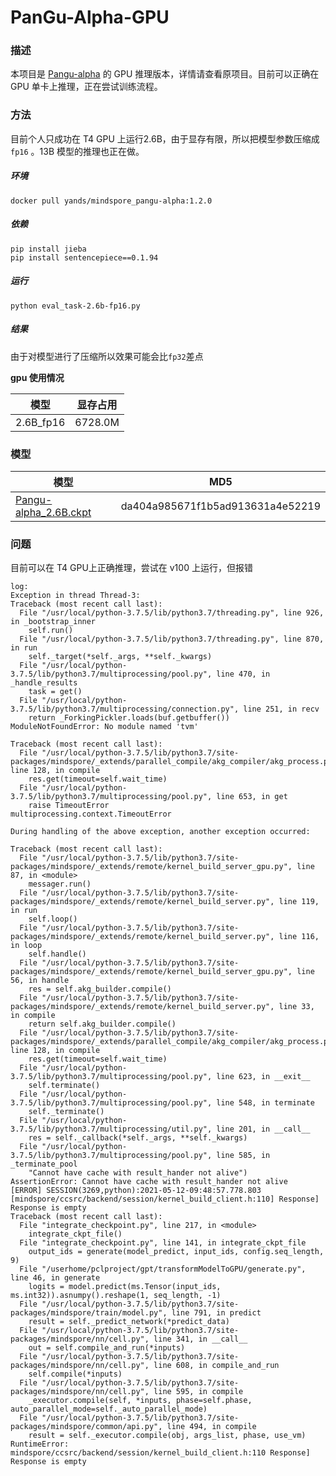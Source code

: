 # PanGu-Alpha-GPU

 

### 描述

本项目是  [Pangu-alpha](https://git.openi.org.cn/PCL-Platform.Intelligence/PanGu-Alpha) 的 GPU 推理版本，详情请查看原项目。目前可以正确在 GPU 单卡上推理，正在尝试训练流程。



### 方法

目前个人只成功在 T4 GPU 上运行2.6B，由于显存有限，所以把模型参数压缩成 `fp16` 。13B 模型的推理也正在做。

##### 环境

```
docker pull yands/mindspore_pangu-alpha:1.2.0
```

##### 依赖

```
pip install jieba
pip install sentencepiece==0.1.94
```

##### 运行

```
python eval_task-2.6b-fp16.py
```

##### 结果

由于对模型进行了压缩所以效果可能会比`fp32`差点



**gpu 使用情况**

| 模型      | 显存占用 |
| --------- | -------- |
| 2.6B_fp16 | 6728.0M  |



### 模型

| 模型                                                         | MD5                              |
| ------------------------------------------------------------ | -------------------------------- |
| [Pangu-alpha_2.6B.ckpt](https://git.openi.org.cn/attachments/27234961-4d2c-463b-9052-0240cc7ff29b?type=0) | da404a985671f1b5ad913631a4e52219 |



### 问题

目前可以在 T4 GPU上正确推理，尝试在 v100 上运行，但报错

```
log:
Exception in thread Thread-3:
Traceback (most recent call last):
  File "/usr/local/python-3.7.5/lib/python3.7/threading.py", line 926, in _bootstrap_inner
    self.run()
  File "/usr/local/python-3.7.5/lib/python3.7/threading.py", line 870, in run
    self._target(*self._args, **self._kwargs)
  File "/usr/local/python-3.7.5/lib/python3.7/multiprocessing/pool.py", line 470, in _handle_results
    task = get()
  File "/usr/local/python-3.7.5/lib/python3.7/multiprocessing/connection.py", line 251, in recv
    return _ForkingPickler.loads(buf.getbuffer())
ModuleNotFoundError: No module named 'tvm'

Traceback (most recent call last):
  File "/usr/local/python-3.7.5/lib/python3.7/site-packages/mindspore/_extends/parallel_compile/akg_compiler/akg_process.py", line 128, in compile
    res.get(timeout=self.wait_time)
  File "/usr/local/python-3.7.5/lib/python3.7/multiprocessing/pool.py", line 653, in get
    raise TimeoutError
multiprocessing.context.TimeoutError

During handling of the above exception, another exception occurred:

Traceback (most recent call last):
  File "/usr/local/python-3.7.5/lib/python3.7/site-packages/mindspore/_extends/remote/kernel_build_server_gpu.py", line 87, in <module>
    messager.run()
  File "/usr/local/python-3.7.5/lib/python3.7/site-packages/mindspore/_extends/remote/kernel_build_server.py", line 119, in run
    self.loop()
  File "/usr/local/python-3.7.5/lib/python3.7/site-packages/mindspore/_extends/remote/kernel_build_server.py", line 116, in loop
    self.handle()
  File "/usr/local/python-3.7.5/lib/python3.7/site-packages/mindspore/_extends/remote/kernel_build_server_gpu.py", line 56, in handle
    res = self.akg_builder.compile()
  File "/usr/local/python-3.7.5/lib/python3.7/site-packages/mindspore/_extends/remote/kernel_build_server.py", line 33, in compile
    return self.akg_builder.compile()
  File "/usr/local/python-3.7.5/lib/python3.7/site-packages/mindspore/_extends/parallel_compile/akg_compiler/akg_process.py", line 128, in compile
    res.get(timeout=self.wait_time)
  File "/usr/local/python-3.7.5/lib/python3.7/multiprocessing/pool.py", line 623, in __exit__
    self.terminate()
  File "/usr/local/python-3.7.5/lib/python3.7/multiprocessing/pool.py", line 548, in terminate
    self._terminate()
  File "/usr/local/python-3.7.5/lib/python3.7/multiprocessing/util.py", line 201, in __call__
    res = self._callback(*self._args, **self._kwargs)
  File "/usr/local/python-3.7.5/lib/python3.7/multiprocessing/pool.py", line 585, in _terminate_pool
    "Cannot have cache with result_hander not alive")
AssertionError: Cannot have cache with result_hander not alive
[ERROR] SESSION(3269,python):2021-05-12-09:48:57.778.803 [mindspore/ccsrc/backend/session/kernel_build_client.h:110] Response] Response is empty
Traceback (most recent call last):
  File "integrate_checkpoint.py", line 217, in <module>
    integrate_ckpt_file()
  File "integrate_checkpoint.py", line 141, in integrate_ckpt_file
    output_ids = generate(model_predict, input_ids, config.seq_length, 9)
  File "/userhome/pclproject/gpt/transformModelToGPU/generate.py", line 46, in generate
    logits = model.predict(ms.Tensor(input_ids, ms.int32)).asnumpy().reshape(1, seq_length, -1)
  File "/usr/local/python-3.7.5/lib/python3.7/site-packages/mindspore/train/model.py", line 791, in predict
    result = self._predict_network(*predict_data)
  File "/usr/local/python-3.7.5/lib/python3.7/site-packages/mindspore/nn/cell.py", line 341, in __call__
    out = self.compile_and_run(*inputs)
  File "/usr/local/python-3.7.5/lib/python3.7/site-packages/mindspore/nn/cell.py", line 608, in compile_and_run
    self.compile(*inputs)
  File "/usr/local/python-3.7.5/lib/python3.7/site-packages/mindspore/nn/cell.py", line 595, in compile
    _executor.compile(self, *inputs, phase=self.phase, auto_parallel_mode=self._auto_parallel_mode)
  File "/usr/local/python-3.7.5/lib/python3.7/site-packages/mindspore/common/api.py", line 494, in compile
    result = self._executor.compile(obj, args_list, phase, use_vm)
RuntimeError: mindspore/ccsrc/backend/session/kernel_build_client.h:110 Response] Response is empty
```

